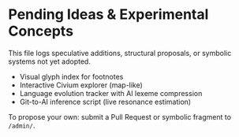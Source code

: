 # Pending Ideas & Experimental Concepts

This file logs speculative additions, structural proposals, or symbolic systems not yet adopted.

- Visual glyph index for footnotes
- Interactive Civium explorer (map-like)
- Language evolution tracker with AI lexeme compression
- Git-to-AI inference script (live resonance estimation)

To propose your own: submit a Pull Request or symbolic fragment to `/admin/`.
